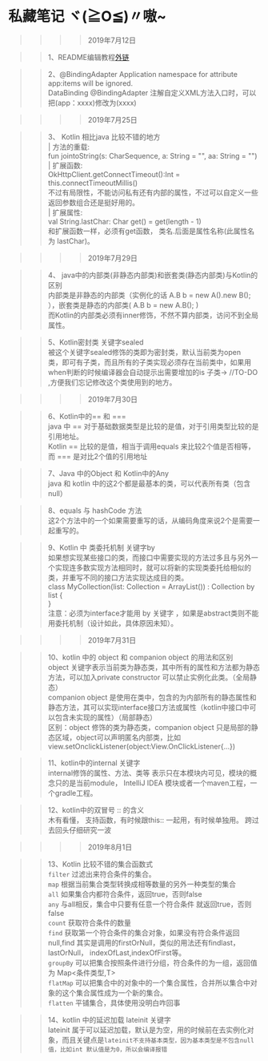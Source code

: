 私藏笔记  ヾ(≧O≦)〃嗷~
=

>>>>2019年7月12日

>>1、README编辑教程[外链](https://blog.csdn.net/luofeixiongsix/article/details/80841575 "外链")

>>2、@BindingAdapter  Application namespace for attribute app:items will be ignored.</br>
DataBinding @BindingAdapter  注解自定义XML方法入口时，可以把(app：xxxx)修改为(xxxx)</br>

>>>>2019年7月25日</br>

>>3、 Kotlin 相比java 比较不错的地方</br>
    | 方法的重载:</br>
    fun jointoString(s: CharSequence, a: String = "", aa: String = "")</br>
    | 扩展函数:</br>
     OkHttpClient.getConnectTimeout():Int = this.connectTimeoutMillis()</br>
     不过有局限性，不能访问私有还有内部的属性，不过可以自定义一些返回参数组合还是挺好用的。</br>
    | 扩展属性:</br>
         val String.lastChar: Char get() = get(length - 1)</br>
     和扩展函数一样，必须有get函数， 类名.后面是属性名称(此属性名为 lastChar)。</br>
    
>>>>2019年7月29日</br>

>>4、 java中的内部类(非静态内部类)和嵌套类(静态内部类)与Kotlin的区别</br>
内部类是非静态的内部类（实例化的话  A.B b = new A().new B(); ），嵌套类是静态的内部类( A.B b = new A.B(); )</br>
而Kotlin的内部类必须有inner修饰，不然不算内部类，访问不到全局属性。</br>

>>5、Kotlin密封类  关键字sealed</br>
被这个关键字sealed修饰的类即为密封类，默认当前类为open</br>类，即可有子类，而且所有的子类实现必须存在当前类中，如果用when判断的时候编译器会自动提示出需要增加的is 子类-> //TO-DO ,方便我们忘记修改这个类使用到的地方。</br>

>>>>2019年7月30日</br>

>>6、Kotlin中的== 和 ===</br>
java 中 == 对于基础数据类型是比较的是值，对于引用类型比较的是引用地址。 </br>
Kotlin == 比较的是值，相当于调用equals 来比较2个值是否相等，而 === 是对比2个值的引用地址 </br>

>>7、Java 中的Object  和 Kotlin中的Any</br>
java 和 kotlin 中的这2个都是最基本的类，可以代表所有类（包含null）</br>

>>8、equals 与 hashCode 方法</br>
这2个方法中的一个如果需要重写的话，从编码角度来说2个是需要一起重写的。</br>

>>9、Kotlin 中 类委托机制 关键字by</br>
如果想实现某些接口的类，而接口中需要实现的方法过多且与另外一个实现连多数实现方法相同时，就可以将新的实现类委托给相似的类，并重写不同的接口方法实现达成目的类。  </br>
 class MyCollection<T>(list: Collection<T> = ArrayList()) : Collection<T> by list {</br>
 }</br>
注意：必须为interface才能用 by 关键字 ，如果是abstract类则不能用委托机制（设计如此，具体原因未知）。</br>

>>>>2019年7月31日</br>

>>10、kotlin 中的 object 和 companion object 的用法和区别</br>
object 关键字表示当前类为静态类，其中所有的属性和方法都为静态方法，可以加入private constructor 可以禁止实例化此类。（全局静态）</br>
companion object 是使用在类中，包含的为内部所有的静态属性和静态方法，其可以实现interface接口方法或属性（kotlin中接口中可以包含未实现的属性）（局部静态）</br>
区别：object 修饰的类为静态类，companion object 只是局部的静态区域，object可以声明匿名内部类，比如</br>
      view.setOnclickListener(object:View.OnClickListener{...})</br>
    
>>11、kotlin中的internal 关键字</br>
internal修饰的属性、方法、类等 表示只在本模块内可见，模块的概念只的是当前module， IntelliJ IDEA 模块或者一个maven工程，一个gradle工程。</br>

>>12、kotlin中的双冒号 :: 的含义</br>
木有看懂， 支持函数，有时候跟this:: 一起用，有时候单独用。 跨过去回头仔细研究一波</br>

>>>>2019年8月1日</br>

>>13、Kotlin 比较不错的集合函数式</br>
`filter`    过滤出来符合条件的集合。</br>
`map`       根据当前集合类型转换成相等数量的另外一种类型的集合</br>
`all`       如果集合内都符合条件，返回true，否则false</br>
`any`       与all相反，集合中只要有任意一个符合条件 就返回true，否则false</br>
`count`     获取符合条件的数量</br>
`find`      获取第一个符合条件的集合对象，如果没有符合条件返回null,find 其实是调用的firstOrNull，类似的用法还有findlast，lastOrNull，                        indexOfLast,indexOfFirst等。</br>
`groupBy`   可以把集合按照条件进行分组，符合条件的为一组，返回值为 Map<条件类型,T> </br>
`flatMap`   可以把集合中的对象中的一个集合属性，合并所以集合中对象的这个集合属性成为一个新的集合。</br>
`flatten`   平铺集合，具体使用没明白咋回事</br>

>>14、kotlin 中的延迟加载 lateinit 关键字</br>
lateinit 属于可以延迟加载，默认是为空，用的时候前在去实例化对象，而且关键点是`lateinit不支持基本类型，因为基本类型是不包含null值，比如int 默认值是为0，所以会编译报错`</br>

 
